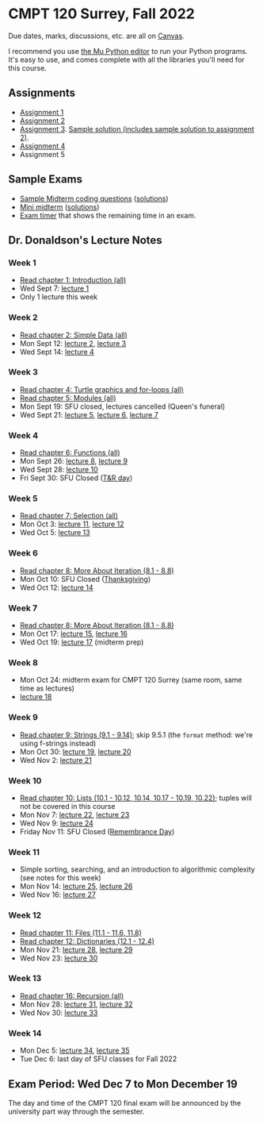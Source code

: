 # CMPT 120 Surrey, Fall 2022

Due dates, marks, discussions, etc. are all on
[Canvas](https://canvas.sfu.ca/courses/73212).

I recommend you use [the Mu Python editor](https://codewith.mu/) to run your
Python programs. It's easy to use, and comes complete with all the libraries
you'll need for this course.

## Assignments

- [Assignment 1](assignments/a1/a1.md)
- [Assignment 2](assignments/a2/a2.md)
- [Assignment 3](assignments/a3/a3.md). [Sample solution (includes sample solution to assignment 2)](assignments/a3/a3_sample_solution.zip).
- [Assignment 4](assignments/a4/a4.md)
- Assignment 5

## Sample Exams

- [Sample Midterm coding questions](exams/120-D400midterm_coding_sample_fall2022.pdf) ([solutions](exams/120-D400midterm_coding_sample_fall2022_sol.pdf))
- [Mini midterm](exams/120-D400mini_midterm1_fall2022.pdf) ([solutions](exams/120-D400mini_midterm1_fall2022_sol.pdf))
- [Exam timer](https://tjd1234.github.io/examclock/examclock.html) that shows
  the remaining time in an exam.


## Dr. Donaldson's Lecture Notes

### Week 1
- [Read chapter 1: Introduction (all)](https://runestone.academy/ns/books/published/120fall2022surrey/GeneralIntro/toctree.html)
- Wed Sept 7: [lecture 1](lectures/lecture1/lecture1notes.md)
- Only 1 lecture this week

### Week 2
- [Read chapter 2: Simple Data (all)](https://runestone.academy/ns/books/published/120fall2022surrey/SimplePythonData/toctree.html)
- Mon Sept 12: [lecture 2](lectures/lecture2/lecture2notes.md),
               [lecture 3](lectures/lecture3/lecture3notes.md)
- Wed Sept 14: [lecture 4](lectures/lecture4/lecture4notes.md)

### Week 3
- [Read chapter 4: Turtle graphics and for-loops (all)](https://runestone.academy/ns/books/published/120fall2022surrey/PythonTurtle/toctree.html)
- [Read chapter 5: Modules (all)](https://runestone.academy/ns/books/published/120fall2022surrey/PythonModules/toctree.html)
- Mon Sept 19: SFU closed, lectures cancelled (Queen's funeral)
- Wed Sept 21: [lecture 5](lectures/lecture5/lecture5notes.md), 
               [lecture 6](lectures/lecture6/lecture6notes.md),
               [lecture 7](lectures/lecture7/lecture7notes.md)

### Week 4
- [Read chapter 6: Functions (all)](https://runestone.academy/ns/books/published/120fall2022surrey/Functions/toctree.html)
- Mon Sept 26: [lecture 8](lectures/lecture8/lecture8notes.md),
               [lecture 9](lectures/lecture9/lecture9notes.md)
- Wed Sept 28: [lecture 10](lectures/lecture10/lecture10notes.md)
- Fri Sept 30: SFU Closed ([T&R
  day](https://www.canada.ca/en/canadian-heritage/campaigns/national-day-truth-reconciliation.html))

### Week 5
- [Read chapter 7: Selection (all)](https://runestone.academy/ns/books/published/120fall2022surrey/Selection/toctree.html)
- Mon Oct 3: [lecture 11](lectures/lecture11/lecture11notes.md), 
             [lecture 12](lectures/lecture12/lecture12notes.md)
- Wed Oct 5: [lecture 13](lectures/lecture13/lecture13notes.md)

### Week 6
- [Read chapter 8: More About Iteration (8.1 - 8.8)](https://runestone.academy/ns/books/published/120fall2022surrey/MoreAboutIteration/toctree.html)
- Mon Oct 10: SFU Closed
  ([Thanksgiving](https://en.wikipedia.org/wiki/Thanksgiving_(Canada)))
- Wed Oct 12: [lecture 14](lectures/lecture14/lecture14notes.md)

### Week 7
- [Read chapter 8: More About Iteration (8.1 - 8.8)](https://runestone.academy/ns/books/published/120fall2022surrey/MoreAboutIteration/toctree.html)
- Mon Oct 17: [lecture 15](lectures/lecture15/lecture15notes.md),
              [lecture 16](lectures/lecture16/lecture16notes.md)
- Wed Oct 19: [lecture 17](lectures/lecture17/lecture17notes.md) (midterm prep)

### Week 8
- Mon Oct 24: midterm exam for CMPT 120 Surrey (same room, same time as
  lectures)
- [lecture 18](lectures/lecture18/lecture18notes.md)

### Week 9
- [Read chapter 9: Strings (9.1 - 9.14)](https://runestone.academy/ns/books/published/120fall2022surrey/Strings/toctree.html); skip 9.5.1 (the `format` method: we're using f-strings instead)
- Mon Oct 30: [lecture 19](lectures/lecture19/lecture19notes.md), 
              [lecture 20](lectures/lecture20/lecture20notes.md)
- Wed Nov 2:  [lecture 21](lectures/lecture21/lecture21notes.md)

### Week 10
- [Read chapter 10: Lists (10.1 - 10.12, 10.14, 10.17 - 10.19,
  10.22)](https://runestone.academy/ns/books/published/120fall2022surrey/Lists/toctree.html);
  tuples will not be covered in this course
- Mon Nov 7: [lecture 22](lectures/lecture22/lecture22notes.md), 
             [lecture 23](lectures/lecture23/lecture23notes.md)
- Wed Nov 9: [lecture 24](lectures/lecture24/lecture24notes.md)
- Friday Nov 11: SFU Closed ([Remembrance Day](https://en.wikipedia.org/wiki/Remembrance_Day))

### Week 11
- Simple sorting, searching, and an introduction to algorithmic complexity
  (see notes for this week)
- Mon Nov 14: [lecture 25](lectures/lecture25/lecture25notes.md), 
              [lecture 26](lectures/lecture26/lecture26notes.md)
- Wed Nov 16: [lecture 27](lectures/lecture27/lecture27notes.md)

### Week 12
- [Read chapter 11: Files (11.1 - 11.6, 11.8)](https://runestone.academy/ns/books/published/120fall2022surrey/Files/toctree.html)
- [Read chapter 12: Dictionaries (12.1 - 12.4)](https://runestone.academy/ns/books/published/120fall2022surrey/Dictionaries/toctree.html)
- Mon Nov 21: [lecture 28](lectures/lecture28/lecture28notes.md), 
              [lecture 29](lectures/lecture29/lecture29notes.md)
- Wed Nov 23: [lecture 30](lectures/lecture30/lecture30notes.md)

### Week 13
- [Read chapter 16: Recursion (all)](https://runestone.academy/ns/books/published/120fall2022surrey/IntroRecursion/toctree.html)
- Mon Nov 28: [lecture 31](lectures/lecture31/lecture31notes.md), 
              [lecture 32](lectures/lecture32/lecture32notes.md)
- Wed Nov 30: [lecture 33](lectures/lecture33/lecture33notes.md)

### Week 14
- Mon Dec 5: [lecture 34](lectures/lecture34/lecture34notes.md), 
             [lecture 35](lectures/lecture35/lecture35notes.md)
- Tue Dec 6: last day of SFU classes for Fall 2022


## Exam Period: Wed Dec 7 to Mon December 19

The day and time of the CMPT 120 final exam will be announced by the
university part way through the semester.
